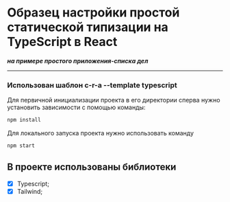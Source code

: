 # Образец настройки простой статической типизации на TypeScript в React

**_на примере простого приложения-списка дел_**

---

### Использован шаблон c-r-a --template typescript

Для первичной инициализации проекта в его директории сперва нужно установить зависимости с помощью команды:

```sh
npm install
```

Для локального запуска проекта нужно использовать команду

```sh
npm start
```

## В проекте использованы библиотеки

- [x] Typescript;
- [x] Tailwind;

